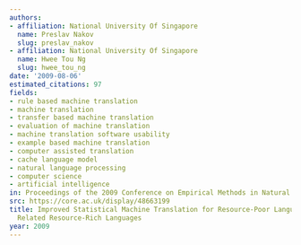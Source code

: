 ```yaml
---
authors:
- affiliation: National University Of Singapore
  name: Preslav Nakov
  slug: preslav_nakov
- affiliation: National University Of Singapore
  name: Hwee Tou Ng
  slug: hwee_tou_ng
date: '2009-08-06'
estimated_citations: 97
fields:
- rule based machine translation
- machine translation
- transfer based machine translation
- evaluation of machine translation
- machine translation software usability
- example based machine translation
- computer assisted translation
- cache language model
- natural language processing
- computer science
- artificial intelligence
in: Proceedings of the 2009 Conference on Empirical Methods in Natural Language Processing
src: https://core.ac.uk/display/48663199
title: Improved Statistical Machine Translation for Resource-Poor Languages Using
  Related Resource-Rich Languages
year: 2009
---
```

